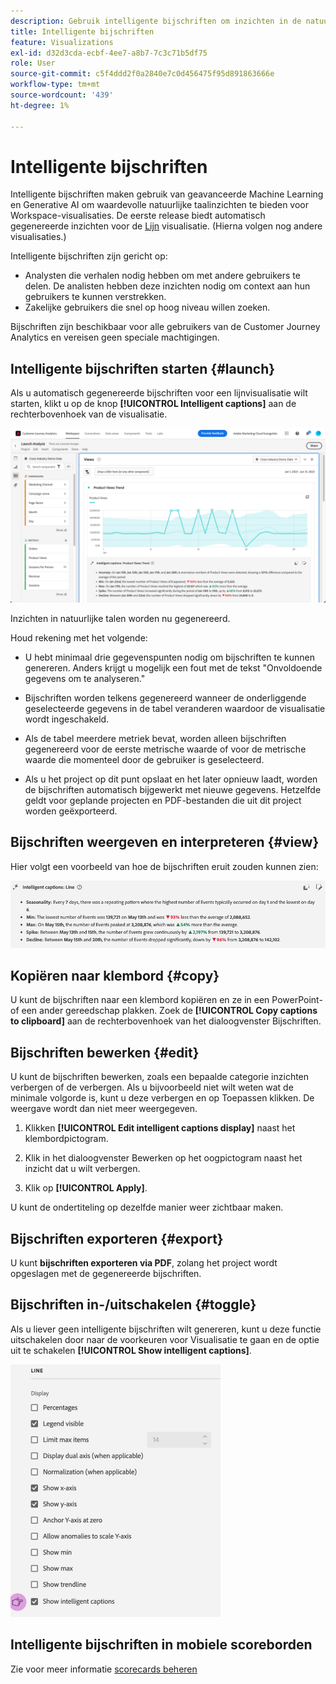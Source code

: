 ```yaml
---
description: Gebruik intelligente bijschriften om inzichten in de natuurlijke taal te genereren en trends binnen visualisaties snel te laten overkomen.
title: Intelligente bijschriften
feature: Visualizations
exl-id: d32d3cda-ecbf-4ee7-a8b7-7c3c71b5df75
role: User
source-git-commit: c5f4ddd2f0a2840e7c0d456475f95d891863666e
workflow-type: tm+mt
source-wordcount: '439'
ht-degree: 1%

---
```


# Intelligente bijschriften

Intelligente bijschriften maken gebruik van geavanceerde Machine Learning en Generative AI om waardevolle natuurlijke taalinzichten te bieden voor Workspace-visualisaties. De eerste release biedt automatisch gegenereerde inzichten voor de [Lijn](line.md) visualisatie. (Hierna volgen nog andere visualisaties.)

Intelligente bijschriften zijn gericht op:

* Analysten die verhalen nodig hebben om met andere gebruikers te delen. De analisten hebben deze inzichten nodig om context aan hun gebruikers te kunnen verstrekken.
* Zakelijke gebruikers die snel op hoog niveau willen zoeken.

Bijschriften zijn beschikbaar voor alle gebruikers van de Customer Journey Analytics en vereisen geen speciale machtigingen.

## Intelligente bijschriften starten {#launch}

Als u automatisch gegenereerde bijschriften voor een lijnvisualisatie wilt starten, klikt u op de knop **[!UICONTROL Intelligent captions]** aan de rechterbovenhoek van de visualisatie.

![Het venster van de Analyse van de lancering die de Intelligente titels voor de Trend van de Kijken van het Product toont. ](assets/intell-caps-1.png)

Inzichten in natuurlijke talen worden nu gegenereerd.

Houd rekening met het volgende:

* U hebt minimaal drie gegevenspunten nodig om bijschriften te kunnen genereren. Anders krijgt u mogelijk een fout met de tekst &quot;Onvoldoende gegevens om te analyseren.&quot;

* Bijschriften worden telkens gegenereerd wanneer de onderliggende geselecteerde gegevens in de tabel veranderen waardoor de visualisatie wordt ingeschakeld.

* Als de tabel meerdere metriek bevat, worden alleen bijschriften gegenereerd voor de eerste metrische waarde of voor de metrische waarde die momenteel door de gebruiker is geselecteerd.

* Als u het project op dit punt opslaat en het later opnieuw laadt, worden de bijschriften automatisch bijgewerkt met nieuwe gegevens. Hetzelfde geldt voor geplande projecten en PDF-bestanden die uit dit project worden geëxporteerd.

## Bijschriften weergeven en interpreteren {#view}

Hier volgt een voorbeeld van hoe de bijschriften eruit zouden kunnen zien:

![Intelligente bijschriften voor lijnvisualisatie, waaronder Seizoensonaliteit, Min, Max, Spike en Afwijzen.](assets/captions.png)

## Kopiëren naar klembord {#copy}

U kunt de bijschriften naar een klembord kopiëren en ze in een PowerPoint- of een ander gereedschap plakken. Zoek de **[!UICONTROL Copy captions to clipboard]** aan de rechterbovenhoek van het dialoogvenster Bijschriften.

## Bijschriften bewerken {#edit}

U kunt de bijschriften bewerken, zoals een bepaalde categorie inzichten verbergen of de verbergen. Als u bijvoorbeeld niet wilt weten wat de minimale volgorde is, kunt u deze verbergen en op Toepassen klikken. De weergave wordt dan niet meer weergegeven.

1. Klikken **[!UICONTROL Edit intelligent captions display]** naast het klembordpictogram.

1. Klik in het dialoogvenster Bewerken op het oogpictogram naast het inzicht dat u wilt verbergen.

1. Klik op **[!UICONTROL Apply]**.

U kunt de ondertiteling op dezelfde manier weer zichtbaar maken.

## Bijschriften exporteren {#export}

U kunt **bijschriften exporteren via PDF**, zolang het project wordt opgeslagen met de gegenereerde bijschriften.

## Bijschriften in-/uitschakelen {#toggle}

Als u liever geen intelligente bijschriften wilt genereren, kunt u deze functie uitschakelen door naar de voorkeuren voor Visualisatie te gaan en de optie uit te schakelen **[!UICONTROL Show intelligent captions]**.

![Opties voor lijnvisualisatie waarmee u de optie voor het uitschakelen van de optie Intelligente bijschriften tonen kunt uitschakelen.](assets/toggle-captions.png)

## Intelligente bijschriften in mobiele scoreborden

Zie voor meer informatie [scorecards beheren](/help/mobile-app/manage-scorecard.md)
